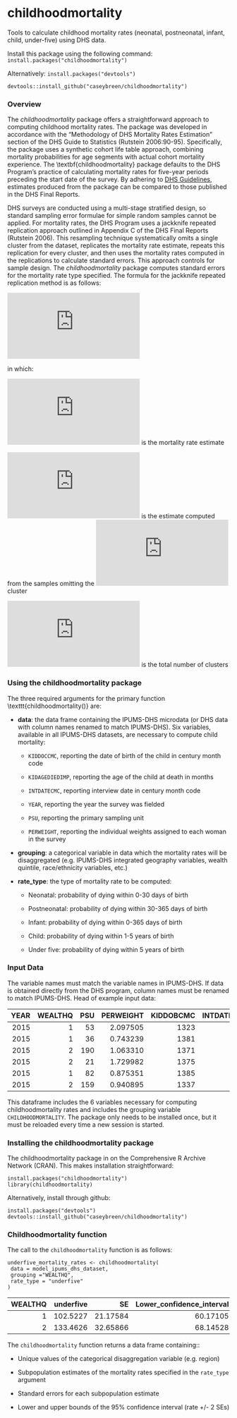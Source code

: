 
# childhoodmortality
Tools to calculate childhood mortality rates (neonatal, postneonatal, infant, child, under-five) using DHS data. 

Install this package using the following command: ```install.packages("childhoodmortality")```

Alternatively: 
```install.packages("devtools")```

```devtools::install_github("caseybreen/childhoodmortality")```
### Overview

The *childhoodmortality* package offers a straightforward approach to computing childhood mortality rates. The package was developed in accordance with the “Methodology of DHS Mortality Rates Estimation” section of the DHS Guide to Statistics (Rutstein 2006:90-95). Specifically, the package uses a synthetic cohort life table approach, combining mortality probabilities for age segments with actual cohort mortality experience. The \textbf{childhoodmortality} package defaults to the DHS Program’s practice of calculating mortality rates for five-year periods preceding the start date of the survey. By adhering to [DHS Guidelines](https://dhsprogram.com/pubs/pdf/DHSG1/Guide_to_DHS_Statistics_29Oct2012_DHSG1.pdf), estimates produced from the package can be compared to those published in the DHS Final Reports.

DHS surveys are conducted using a multi-stage stratified design, so standard sampling error formulae for simple random samples cannot be applied. For mortality rates, the DHS Program uses a jackknife repeated replication approach outlined in Appendix C of the DHS Final Reports (Rutstein 2006). This resampling technique systematically omits a single cluster from the dataset, replicates the mortality rate estimate, repeats this replication for every cluster, and then uses the mortality rates computed in the replications to calculate standard errors. This approach controls for sample design. The *childhoodmortality* package computes standard errors for the mortality rate type specified. The formula for the jackknife repeated replication method is as follows: 


![equation](http://www.sciweavers.org/tex2img.php?eq=%24%24SE%5E2%28r%29%20%3D%20var%28r%29%20%3D%20%5Cfrac%7B1%7D%7Bk%28k-1%29%7D%20%5Csum%5Climits_%7Bj%3D1%7D%5Ek%20%28r_i-r%29%5E2%20%24%24%0A&bc=White&fc=Black&im=jpg&fs=12&ff=arev&edit=0)

in which:

![equation](http://www.sciweavers.org/tex2img.php?eq=%24r%24&bc=White&fc=Black&im=jpg&fs=12&ff=arev&edit=0) is the mortality rate estimate

![equation](http://www.sciweavers.org/tex2img.php?eq=%24r_%7B%28i%29%7D%24&bc=White&fc=Black&im=jpg&fs=12&ff=arev&edit=0) is the estimate computed from the samples omitting the ![equation](http://www.sciweavers.org/tex2img.php?eq=%24i%5E%7Bth%7D%24&bc=White&fc=Black&im=jpg&fs=12&ff=arev&edit=0) cluster

![equation](http://www.sciweavers.org/tex2img.php?eq=%24k%24&bc=White&fc=Black&im=jpg&fs=12&ff=arev&edit=0)    is the total number of clusters
   

### Using the childhoodmortality package

The three required arguments for the primary function \texttt{childhoodmortality()} are:

- __data__: the data frame containing the IPUMS-DHS microdata (or DHS data with column names renamed to match IPUMS-DHS). Six variables, available in all IPUMS-DHS datasets, are necessary to compute child mortality:

    * `KIDDOCCMC`, reporting the date of birth of the child in century month code

    * `KIDAGEDIEDIMP`, reporting the age of the child at death in months

    * `INTDATECMC`, reporting interview date in century month code

    * `YEAR`, reporting the year the survey was fielded

    * `PSU`, reporting the primary sampling unit
  
    * `PERWEIGHT`, reporting the individual weights assigned to each woman in the survey


- __grouping__: a categorical variable in data which the mortality rates will be disaggregated (e.g. IPUMS-DHS integrated geography variables, wealth quintile, race/ethnicity variables, etc.)

    
- __rate_type__: the type of mortality rate to be computed: 

    * Neonatal: probability of dying within 0-30 days of birth
    
    * Postneonatal: probability of dying within 30-365 days of birth
    
    * Infant: probability of dying within 0-365 days of birth
    
    * Child: probability of dying within 1-5 years of birth
    
    * Under five: probability of dying within 5 years of birth
    

### Input Data

The variable names must match the variable names in IPUMS-DHS. If data is obtained directly from the DHS program, column names must be renamed to match IPUMS-DHS. Head of example input data: 

| YEAR| WEALTHQ| PSU| PERWEIGHT| KIDDOBCMC| INTDATECMC| KIDAGEDIEDIMP|
|----:|-------:|---:|---------:|---------:|----------:|-------------:|
| 2015|       1|  53|  2.097505|      1323|       1387|            NA|
| 2015|       1|  36|  0.743239|      1381|       1387|             0|
| 2015|       2| 190|  1.063310|      1371|       1389|            NA|
| 2015|       2|  21|  1.729982|      1375|       1387|            NA|
| 2015|       1|  82|  0.875351|      1385|       1386|            NA|
| 2015|       2| 159|  0.940895|      1337|       1388|            NA|


This dataframe includes the 6 variables necessary for computing childhoodmortality rates and includes the grouping variable `CHILDHOODMORTALITY`. The package only needs to be installed once, but it must be reloaded every time a new session is started. 

### Installing the childhoodmortality package

The childhoodmortality package in on the Comprehensive R Archive Network (CRAN). This makes installation straightforward:   
  
    
```{r, eval = FALSE}
install.packages("childhoodmortality")
library(childhoodmortality)

```

Alternatively, install through github: 
  
  
```{r, eval = FALSE}
install.packages("devtools")
devtools::install_github("caseybreen/childhoodmortality")

```
  
    
### Childhoodmortality function

The call to the `childhoodmortality` function is as follows:  



```{r, eval = FALSE}  
underfive_mortality_rates <- childhoodmortality(
 data = model_ipums_dhs_dataset,
 grouping ="WEALTHQ",
 rate_type = "underfive"
)

```


| WEALTHQ| underfive|       SE| Lower_confidence_interval| Upper_confidence_interval|
|-------:|---------:|--------:|-------------------------:|-------------------------:|
|       1|  102.5227| 21.17584|                  60.17105|                  144.8744|
|       2|  133.4626| 32.65866|                  68.14528|                  198.7799|  

  
The `childhoodmortality` function returns a data frame containing:: 

- Unique values of the categorical disaggregation variable (e.g. region)

- Subpopulation estimates of the mortality rates specified in the `rate_type` argument 

- Standard errors for each subpopulation estimate

- Lower and upper bounds of the 95% confidence interval (rate +/- 2 SEs)




